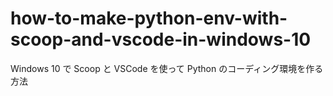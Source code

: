 # how-to-make-python-env-with-scoop-and-vscode-in-windows-10
Windows 10 で Scoop と VSCode を使って Python のコーディング環境を作る方法
